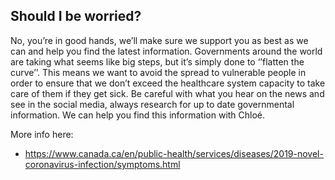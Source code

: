 ## Should I be worried?

No, you’re in good hands, we’ll make sure we support you as best as we can and help you find the latest information. Governments around the world are taking what seems like big steps, but it’s simply done to ‘’flatten the curve’’. This means we want to avoid the spread to vulnerable people in order to ensure that we don’t exceed the healthcare system capacity to take care of them if they get sick. Be careful with what you hear on the news and see in the social media, always research for up to date governmental information. We can help you find this information with Chloé.

More info here:

- https://www.canada.ca/en/public-health/services/diseases/2019-novel-coronavirus-infection/symptoms.html

